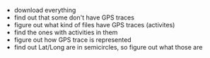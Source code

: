 - download everything
- find out that some don't have GPS traces
- figure out what kind of files have GPS traces (activites)
- find the ones with activities in them
- figure out how GPS trace is represented
- find out Lat/Long are in semicircles, so figure out what those are

